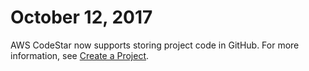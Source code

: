 # October 12, 2017<a name="history-2017-10-12"></a>

AWS CodeStar now supports storing project code in GitHub\. For more information, see [Create a Project](how-to-create-project.md)\.